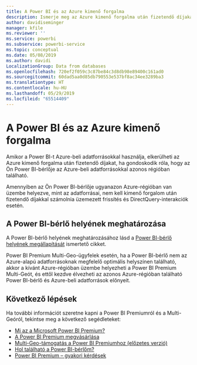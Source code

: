 ```yaml
---
title: A Power BI és az Azure kimenő forgalma
description: Ismerje meg az Azure kimenő forgalma után fizetendő díjakat és a Power BI-t, a bérlő helye és a Power BI Premium függvényében.
author: davidiseminger
manager: kfile
ms.reviewer: ''
ms.service: powerbi
ms.subservice: powerbi-service
ms.topic: conceptual
ms.date: 05/08/2019
ms.author: davidi
LocalizationGroup: Data from databases
ms.openlocfilehash: 720ef2f059c3c87be84c3d8db98e89400c161ad0
ms.sourcegitcommit: 60dad5aa0d85db790553e537bf8ac34ee3289ba3
ms.translationtype: HT
ms.contentlocale: hu-HU
ms.lasthandoff: 05/29/2019
ms.locfileid: "65514409"
---
```

# <a name="power-bi-and-azure-egress"></a>A Power BI és az Azure kimenő forgalma

Amikor a Power BI-t Azure-beli adatforrásokkal használja, elkerülheti az Azure kimenő forgalma után fizetendő díjakat, ha gondoskodik róla, hogy az Ön Power BI-bérlője az Azure-beli adatforrásokkal azonos régióban található.

Amennyiben az Ön Power BI-bérlője ugyanazon Azure-régióban van üzembe helyezve, mint az adatforrásai, nem kell kimenő forgalom után fizetendő díjakkal számolnia üzemezett frissítés és DirectQuery-interakciók esetén. 

## <a name="determining-where-your-power-bi-tenant-is-located"></a>A Power BI-bérlő helyének meghatározása

A Power BI-bérlő helyének meghatározásához lásd a [Power BI-bérlő helyének megállapítását](service-admin-where-is-my-tenant-located.md) ismertető cikket.

Power BI Premium Multi-Geo-ügyfelek esetén, ha a Power BI-bérlő nem az Azure-alapú adatforrásoknak megfelelő optimális helyszínen található, akkor a kívánt Azure-régióban üzembe helyezheti a Power BI Premium Multi-Geót, és ettől kezdve élvezheti az azonos Azure-régióban található Power BI-bérlő és Azure-beli adatforrások előnyeit.

## <a name="next-steps"></a>Következő lépések

Ha további információt szeretne kapni a Power BI Premiumról és a Multi-Geóról, tekintse meg a következő segédleteket:

* [Mi az a Microsoft Power BI Premium?](service-premium-what-is.md)
* [A Power BI Premium megvásárlása](service-admin-premium-purchase.md)
* [Multi-Geo-támogatás a Power BI Premiumhoz (előzetes verzió)](service-admin-premium-multi-geo.md)
* [Hol található a Power BI-bérlőm?](service-admin-where-is-my-tenant-located.md)
* [Power BI Premium – gyakori kérdések](service-premium-faq.md)


